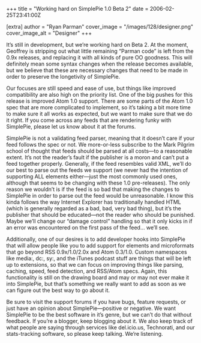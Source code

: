 +++
title = "Working hard on SimplePie 1.0 Beta 2"
date = 2006-02-25T23:41:00Z

[extra]
author = "Ryan Parman"
cover_image = "/images/128/designer.png"
cover_image_alt = "Designer"
+++

It’s still in development, but we’re working hard on Beta 2. At the moment, Geoffrey is stripping out what little remaining “Parman code” is left from the 0.9x releases, and replacing it with all kinds of pure OO goodness. This will definitely mean some syntax changes when the release becomes available, but we believe that these are necessary changes that need to be made in order to preserve the longetivity of SimplePie.

Our focuses are still speed and ease of use, but things like improved compatibility are also high on the priority list. One of the big pushes for this release is improved Atom 1.0 support. There are some parts of the Atom 1.0 spec that are more complicated to implement, so it’s taking a bit more time to make sure it all works as expected, but we want to make sure that we do it right. If you come across any feeds that are rendering funky with SimplePie, please let us know about it at the forums.

SimplePie is not a validating feed parser, meaning that it doesn’t care if your feed follows the spec or not. We more-or-less subscribe to the Mark Pilgrim school of thought that feeds should be parsed at all costs—to a reasonable extent. It’s not the reader’s fault if the publisher is a moron and can’t put a feed together properly. Generally, if the feed resembles valid XML, we’ll do our best to parse out the feeds we support (we never had the intention of supporting ALL elements either—just the most commonly used ones, although that seems to be changing with these 1.0 pre-releases). The only reason we wouldn’t is if the feed is so bad that making the changes to SimplePie in order to parse out the feed would be unreasonable. I know this kinda follows the way Internet Explorer has traditionally handled HTML (which is generally regarded as a bad, bad, very bad thing), but it’s the publisher that should be educated—not the reader who should be punished. Maybe we’ll change our “damage control” handling so that it only kicks in if an error was encountered on the first pass of the feed… we’ll see.

Additionally, one of our desires is to add developer hooks into SimplePie that will allow people like you to add support for elements and microformats that go beyond RSS 0.9x/1.0/2.0x and Atom 0.3/1.0. Custom namespaces like media:, dc:, sy:, and the iTunes podcast stuff are things that will be left up to extensions, so that we can focus on improving things like parsing, caching, speed, feed detection, and RSS/Atom specs. Again, this functionality is still on the drawing board and may or may not ever make it into SimplePie, but that’s something we really want to add as soon as we can figure out the best way to go about it.

Be sure to visit the support forums if you have bugs, feature requests, or just have an opinion about SimplePie—positive or negative. We want SimplePie to be the best software in it’s genre, but we can’t do that without feedback. If you’re a blogger, keep blogging about it. We also keep track of what people are saying through services like del.icio.us, Technorati, and our stats-tracking software, so please keep talking. We’re listening.
